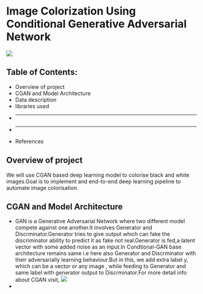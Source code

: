 # Image Colorization Using Conditional Generative Adversarial Network
![](https://towardsdatascience.com/colorizing-black-white-images-with-u-net-and-conditional-gan-a-tutorial-81b2df111cd8)
## Table of Contents:
* Overview of project
* CGAN and Model Architecture
* Data description
* libraries used
* -----
* ------
* References
## Overview of project
We will use CGAN based deep learning model to colorise black and white images.Goal is to implement and end-to-end deep learning pipeline to automate image colorisation.
## CGAN and Model Architecture
* GAN is a Generative Adversarial Network where two different model compete against one another.It involves Generator and Discrminator.Generator tries to give output which can fake the discriminator ability to predict it as fake not real.Generator is fed,a latent vector with some added noise as an input.In Condtional-GAN base architecture remains same i.e here also Generator and Discrminator with their adversarially learning behaviour.But in this, we add extra label y, which can be a vector or any image , while feeding to Generator and same label with generator output to Discrminator.For more detail info about CGAN visit,
![](https://jonathan-hui.medium.com/gan-cgan-infogan-using-labels-to-improve-gan-8ba4de5f9c3d)
* 


